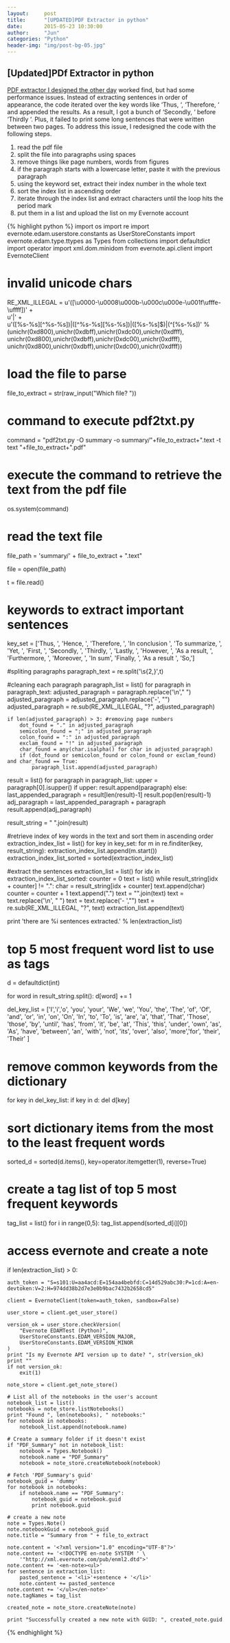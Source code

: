```yaml
---
layout:     post
title:      "[UPDATED]PDF Extractor in python"
date:       2015-05-23 10:30:00
author:     "Jun"
categories: "Python"
header-img: "img/post-bg-05.jpg"
---
```


<h2 class="section-heading">[Updated]PDf Extractor in python</h2>
<p><a href="http://jsideas.net/python/2015/05/16/pdf_extractor/">PDF extractor I designed the other day</a> worked find, but had some performance issues. Instead of extracting sentences in order of appearance, the code iterated over the key words like ‘Thus, ‘, ‘Therefore, ‘ and appended the results. As a result, I got a bunch of ‘Secondly, ‘ before ‘Thirdly ‘. Plus, it failed to print some long sentences that were written between two pages. To address this issue, I redesigned the code with the following steps.</p>

<ol>
	<li>read the pdf file</li>
	<li>split the file into paragraphs using spaces</li>
	<li>remove things like page numbers, words from figures</li>
	<li>if the paragraph starts with a lowercase letter, paste it with the previous paragraph</li>
	<li>using the keyword set, extract their index number in the whole text</li>
	<li>sort the index list in ascending order</li>
	<li>iterate through the index list and extract characters until the loop hits the period mark</li>
	<li>put them in a list and upload the list on my Evernote account</li>
</ol>

{% highlight python %}
import os
import re
import evernote.edam.userstore.constants as UserStoreConstants
import evernote.edam.type.ttypes as Types
from collections import defaultdict
import operator
import xml.dom.minidom
from evernote.api.client import EvernoteClient

# invalid unicode chars
RE_XML_ILLEGAL = u'([\u0000-\u0008\u000b-\u000c\u000e-\u001f\ufffe-\uffff])' + \
                 u'|' + \
                 u'([%s-%s][^%s-%s])|([^%s-%s][%s-%s])|([%s-%s]$)|(^[%s-%s])' % \
                  (unichr(0xd800),unichr(0xdbff),unichr(0xdc00),unichr(0xdfff),
                   unichr(0xd800),unichr(0xdbff),unichr(0xdc00),unichr(0xdfff),
                   unichr(0xd800),unichr(0xdbff),unichr(0xdc00),unichr(0xdfff))


# load the file to parse
file_to_extract = str(raw_input("Which file? "))


# command to execute pdf2txt.py
command = "pdf2txt.py -O summary -o summary/"+file_to_extract+".text  -t text "+file_to_extract+".pdf"

# execute the command to retrieve the text from the pdf file
os.system(command)

# read the text file
file_path = 'summary/' + file_to_extract + ".text"

file = open(file_path)

t = file.read()

# keywords to extract important sentences
key_set = ['Thus, ', 
			'Hence, ', 
			'Therefore, ', 
			'In conclusion ', 
			'To summarize, ', 
			'Yet, ', 
			'First, ', 
			'Secondly, ', 
			'Thirdly, ', 
			'Lastly, ', 
			'However, ', 
			'As a result, ', 
			'Furthermore, ', 
			'Moreover, ', 
			'In sum', 
			'Finally, ',
			'As a result ',
			'So,']

#spliting paragraphs
paragraph_text = re.split('\s{2,}',t)

#cleaning each paragraph
paragraph_list = list()
for paragraph in paragraph_text:
	adjusted_paragraph = paragraph.replace('\n'," ")
	adjusted_paragraph = adjusted_paragraph.replace('-', "")
	adjusted_paragraph = re.sub(RE_XML_ILLEGAL, "?", adjusted_paragraph)
	
	if len(adjusted_paragraph) > 3: #removing page numbers
		dot_found = "." in adjusted_paragraph
		semicolon_found = ";" in adjusted_paragraph
		colon_found = ":" in adjusted_paragraph
		exclam_found = "!" in adjusted_paragraph
		char_found = any(char.isalpha() for char in adjusted_paragraph)
		if (dot_found or semicolon_found or colon_found or exclam_found) and char_found == True:
			paragraph_list.append(adjusted_paragraph)

result = list()
for paragraph in paragraph_list:
	upper = paragraph[0].isupper()
	if upper:
		result.append(paragraph)
	else:
		last_appended_paragraph = result[len(result)-1]
		result.pop(len(result)-1)
		adj_paragraph = last_appended_paragraph + paragraph
		result.append(adj_paragraph)

result_string = " ".join(result)

#retrieve index of key words in the text and sort them in ascending order
extraction_index_list = list()
for key in key_set:
	for m in re.finditer(key, result_string):
		extraction_index_list.append(m.start())
extraction_index_list_sorted = sorted(extraction_index_list)

#extract the sentences
extraction_list = list()
for idx in extraction_index_list_sorted:
	counter = 0
	text = list()
	while result_string[idx + counter] != ".":
		char = result_string[idx + counter]
		text.append(char)
		counter = counter + 1
	text.append(".")
	text = "".join(text)
	text = text.replace('\n', " ")
	text = text.replace('- ',"")
	text = re.sub(RE_XML_ILLEGAL, "?", text)
	extraction_list.append(text)

print 'there are %i sentences extracted.' % len(extraction_list)

# top 5 most frequent word list to use as tags
d = defaultdict(int)

for word in result_string.split():
	d[word] += 1

del_key_list = ['I','i','o', 'you', 'your', 'We', 'we', 'You', 'the', 'The', 'of', 'Of', 'and', 'or', 'in', 'on', 'On', 'In', 'to', 'To', 'is', 'are', 'a', 'that', 'That', 'Those', 'those', 'by', 'until', 'has', 'from', 'it', 'be', 'at', 'This', 
				'this', 'under', 'own', 'as', 'As', 'have', 'between', 'an', 'with', 'not', 'its', 'over', 'also', 'more','for', 'their', 'Their' ]

# remove common keywords from the dictionary
for key in del_key_list:
	if key in d:
		del d[key]

# sort dictionary items from the most to the least frequent words
sorted_d = sorted(d.items(), key=operator.itemgetter(1), reverse=True)

# create a tag list of top 5 most frequent keywords
tag_list = list()
for i in range(0,5):
	tag_list.append(sorted_d[i][0])

# access evernote and create a note
if len(extraction_list) > 0:

	auth_token = "S=s101:U=aa4acd:E=154aa4bebfd:C=14d529abc30:P=1cd:A=en-devtoken:V=2:H=974dd38b2d7e3e0b9bac7432b2658cd5"

	client = EvernoteClient(token=auth_token, sandbox=False)

	user_store = client.get_user_store()

	version_ok = user_store.checkVersion(
	    "Evernote EDAMTest (Python)",
	    UserStoreConstants.EDAM_VERSION_MAJOR,
	    UserStoreConstants.EDAM_VERSION_MINOR
	)
	print "Is my Evernote API version up to date? ", str(version_ok)
	print ""
	if not version_ok:
	    exit(1)

	note_store = client.get_note_store()

	# List all of the notebooks in the user's account
	notebook_list = list()
	notebooks = note_store.listNotebooks()
	print "Found ", len(notebooks), " notebooks:"
	for notebook in notebooks:
	    notebook_list.append(notebook.name)

	# Create a summary folder if it doesn't exist
	if "PDF_Summary" not in notebook_list:
		notebook = Types.Notebook()
		notebook.name = "PDF_Summary"
		notebook = note_store.createNotebook(notebook)

	# Fetch 'PDF_Summary's guid'
	notebook_guid = 'dummy'
	for notebook in notebooks:
		if notebook.name == "PDF_Summary":
			notebook_guid = notebook.guid
			print notebook.guid

	# create a new note
	note = Types.Note()
	note.notebookGuid = notebook_guid
	note.title = "Summary from " + file_to_extract

	note.content = '<?xml version="1.0" encoding="UTF-8"?>'
	note.content += '<!DOCTYPE en-note SYSTEM ' \
	    '"http://xml.evernote.com/pub/enml2.dtd">'
	note.content += '<en-note><ul>'
	for sentence in extraction_list:
	    pasted_sentence = '<li>'+sentence + '</li>'
	    note.content += pasted_sentence
	note.content += '</ul></en-note>'
	note.tagNames = tag_list

	created_note = note_store.createNote(note)

	print "Successfully created a new note with GUID: ", created_note.guid

{% endhighlight %}